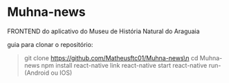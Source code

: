 # Muhna-news
FRONTEND do aplicativo do Museu de História Natural do Araguaia

guia para clonar o repositório:

  >git clone https://github.com/Matheusftc01/Muhna-news\n
  >cd Muhna-news
  >npm install
  >react-native link
  >react-native start
  >react-native run-(Android ou IOS)
  
